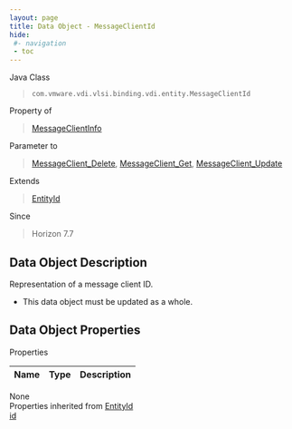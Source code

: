 ```yaml
---
layout: page
title: Data Object - MessageClientId
hide:
 #- navigation
 - toc
---
```


  
  
  



Java Class  
> `com.vmware.vdi.vlsi.binding.vdi.entity.MessageClientId`

Property of  
> [MessageClientInfo](vdi.utils.MessageClient.MessageClientInfo.md#field_detail)

Parameter to  
> [MessageClient_Delete](vdi.utils.MessageClient.md#delete), [MessageClient_Get](vdi.utils.MessageClient.md#get), [MessageClient_Update](vdi.utils.MessageClient.md#update)

Extends  
> [EntityId](vdi.EntityId.md)

Since  
> Horizon 7.7


## Data Object Description 

Representation of a message client ID. 

  * This data object must be updated as a whole.



## Data Object Properties

Properties

Name |  Type |  Description   
---|---|---  
None  
Properties inherited from [EntityId](vdi.EntityId.md)  
[id](vdi.EntityId.md#id)  
  
  

  
  
